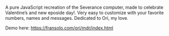 A pure JavaScript recreation of the Severance computer, made to celebrate Valentine’s and new eposide day!.
Very easy to customize with your favorite numbers, names and messages.
Dedicated to Ori, my love.

Demo here:
https://fransolo.com/ori/mdr/index.html

